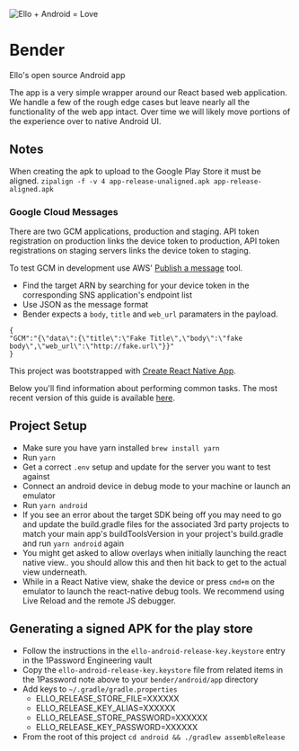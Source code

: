 ![Ello + Android = Love](https://cloud.githubusercontent.com/assets/12459/13925727/0dc96a7a-ef4f-11e5-9fb0-b23a73551e7f.jpg)

# Bender
Ello's open source Android app

The app is a very simple wrapper around our React based web application. We handle a few of the rough edge cases but leave nearly all the functionality of the web app intact. Over time we will likely move portions of the experience over to native Android UI.

## Notes

When creating the apk to upload to the Google Play Store it must be aligned.
`zipalign -f -v 4 app-release-unaligned.apk app-release-aligned.apk`

### Google Cloud Messages
There are two GCM applications, production and staging. API token registration on production links the device token to production, API token registrations on staging servers links the device token to staging.

To test GCM in development use AWS' [Publish a message](https://console.aws.amazon.com/sns/v2/home?region=us-east-1#/publish) tool.
* Find the target ARN by searching for your device token in the corresponding SNS application's endpoint list
* Use JSON as the message format
* Bender expects a `body`, `title` and `web_url` paramaters in the payload.
```
{
"GCM":"{\"data\":{\"title\":\"Fake Title\",\"body\":\"fake body\",\"web_url\":\"http://fake.url\"}}"
}
```

This project was bootstrapped with [Create React Native App](https://github.com/react-community/create-react-native-app).

Below you'll find information about performing common tasks. The most recent version of this guide is available [here](https://github.com/react-community/create-react-native-app/blob/master/react-native-scripts/template/README.md).

## Project Setup

* Make sure you have yarn installed `brew install yarn`
* Run `yarn`
* Get a correct `.env` setup and update for the server you want to test against
* Connect an android device in debug mode to your machine or launch an emulator
* Run `yarn android`
* If you see an error about the target SDK being off you may need to go and
  update the build.gradle files for the associated 3rd party projects to match
  your main app's buildToolsVersion in your project's build.gradle and run `yarn
  android` again
* You might get asked to allow overlays when initially launching the react
  native view.. you should allow this and then hit back to get to the actual
  view underneath.
* While in a React Native view, shake the device or press `cmd+m` on the emulator
  to launch the react-native debug tools. We recommend using Live Reload and the
  remote JS debugger.

## Generating a signed APK for the play store
* Follow the instructions in the `ello-android-release-key.keystore` entry in the 1Password Engineering vault
* Copy the `ello-android-release-key.keystore` file from related items in the 1Password note above to your `bender/android/app` directory
* Add keys to `~/.gradle/gradle.properties`
  - ELLO_RELEASE_STORE_FILE=XXXXXX
  - ELLO_RELEASE_KEY_ALIAS=XXXXXX
  - ELLO_RELEASE_STORE_PASSWORD=XXXXXX
  - ELLO_RELEASE_KEY_PASSWORD=XXXXXX
* From the root of this project `cd android && ./gradlew assembleRelease`
